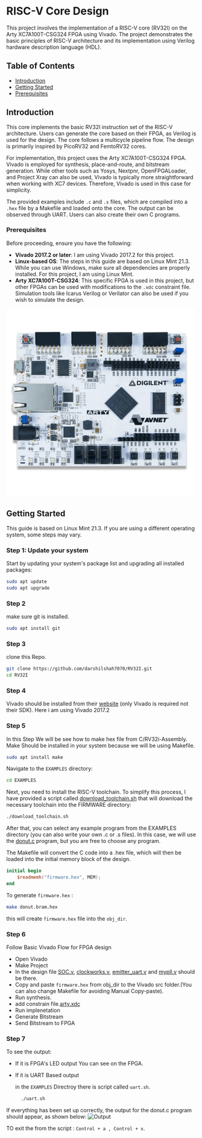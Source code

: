 # RISC-V Core Design

This project involves the implementation of a RISC-V core (RV32I) on the Arty XC7A100T-CSG324 FPGA using Vivado. The project demonstrates the basic principles of RISC-V architecture and its implementation using Verilog hardware description language (HDL).

## Table of Contents

- [Introduction](#introduction)
- [Getting Started](#getting-started)
- [Prerequisites](#prerequisites)

## Introduction

This core implements the basic RV32I instruction set of the RISC-V architecture. Users can generate the core based on their FPGA, as Verilog is used for the design. The core follows a multicycle pipeline flow. The design is primarily inspired by PicoRV32 and FemtoRV32 cores.

For implementation, this project uses the Arty XC7A100T-CSG324 FPGA. Vivado is employed for synthesis, place-and-route, and bitstream generation. While other tools such as Yosys, Nextpnr, OpenFPGALoader, and Project Xray can also be used, Vivado is typically more straightforward when working with XC7 devices. Therefore, Vivado is used in this case for simplicity.

The provided examples include `.c` and `.s` files, which are compiled into a `.hex` file by a Makefile and loaded onto the core. The output can be observed through UART. Users can also create their own C programs.

### Prerequisites

Before proceeding, ensure you have the following:

- **Vivado 2017.2 or later**: I am using Vivado 2017.2 for this project.
- **Linux-based OS**: The steps in this guide are based on Linux Mint 21.3. While you can use Windows, make sure all dependencies are properly installed. For this project, I am using Linux Mint.
- **Arty XC7A100T-CSG324**: This specific FPGA is used in this project, but other FPGAs can be used with modifications to the `.xdc` constraint file. Simulation tools like Icarus Verilog or Verilator can also be used if you wish to simulate the design.

<img src="https://github.com/darshilshah7070/RV32I/blob/main/images/Arty_FPGA.png" width="500" height="500" />

## Getting Started

This guide is based on Linux Mint 21.3. If you are using a different operating system, some steps may vary.

### Step 1: Update your system

Start by updating your system's package list and upgrading all installed packages:

```bash
sudo apt update
sudo apt upgrade

```
### Step 2 ###
make sure git is installed.
```bash
sudo apt install git
```

### Step 3 ###
clone this Repo.

```bash
git clone https://github.com/darshilshah7070/RV32I.git
cd RV32I
```
### Step 4 ###
Vivado should be installed from their [website](https://www.xilinx.com/support/download.html) (only Vivado is required not their SDK). Here i am using Vivado 2017.2

### Step 5 ### 
In this Step We will be see how to make hex file from C/RV32i-Assembly.
Make Should be installed in your system because we will be using Makefile.

``` bash
sudo apt install make
```

Navigate to the `EXAMPLES` directory:
``` bash
cd EXAMPLES
```

Next, you need to install the RISC-V toolchain. To simplify this process, I have provided a script called [download_toolchain.sh](https://github.com/darshilshah7070/RV32I/blob/main/EXAMPLES/download_toolchain.sh) that will download the necessary toolchain into the FIRMWARE directory:
```bash
./download_toolchain.sh
```

After that, you can select any example program from the EXAMPLES directory (you can also write your own .c or .s files). In this case, we will use the [donut.c](https://github.com/darshilshah7070/RV32I/blob/main/EXAMPLES/donut.c) program, but you are free to choose any program.

The Makefile will convert the C code into a .hex file, which will then be loaded into the initial memory block of the design.
```verilog
initial begin
    $readmemh("firmware.hex", MEM);
end
```
To generate `firmware.hex` :

``` bash
make donut.bram.hex
```
this will create `firmware.hex` file into the `obj_dir`.

### Step 6 ###
Follow Basic Vivado Flow for FPGA design
- Open Vivado
- Make Project
- In the design file [SOC.v](https://github.com/darshilshah7070/RV32I/blob/main/DESIGN/SOC.v), [clockworks.v](https://github.com/darshilshah7070/RV32I/blob/main/DESIGN/clockworks.v), [emitter_uart.v](https://github.com/darshilshah7070/RV32I/blob/main/DESIGN/emitter_uart.v) and [mypll.v](https://github.com/darshilshah7070/RV32I/blob/main/DESIGN/mypll.v) should be there.
- Copy and paste `firmware.hex` from obj_dir to the Vivado src folder.(You can also change Makefile for avoiding Manual Copy-paste).
- Run synthesis.
- add constrain file.[arty.xdc](https://github.com/darshilshah7070/RV32I/blob/main/DESIGN/arty.xdc)
- Run implenetation
- Generate Bitstream
- Send Bitstream to FPGA
  

### Step 7 ###
To see the output:
- If it is FPGA's LED output You can see on the FPGA.
- If it is UART Based output

   in the `EXAMPLES` Directroy there is script called `uart.sh`.

  ``` bash
    ./uart.sh
    ```

 If everything has been set up correctly, the output for the donut.c program should appear, as shown below:
  ![Output](https://github.com/darshilshah7070/RV32I/blob/main/images/output_video.gif)


TO exit the from the script : `Control + a , Control + x`.

